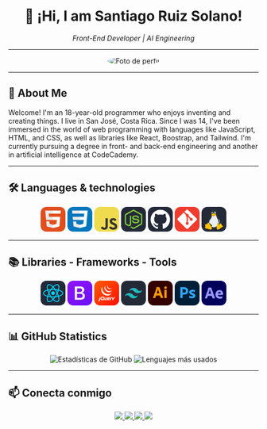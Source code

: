 <!-- Banner o título principal -->
<h1 align="center">👋 ¡Hi, I am Santiago Ruiz Solano!</h1>
<p align="center">
  <em>Front-End Developer | AI Engineering</em>
</p>

---

<!-- Foto de perfil -->
<p align="center">
  <img src="https://i.pinimg.com/736x/ca/d8/96/cad896cd7d46971543cd0ddc468a89e9.jpg" alt="Foto de perfil" width="200" style="border-radius: 50%;" />
</p>

---

## 🚀 About Me
Welcome! I'm an 18-year-old programmer who enjoys inventing and creating things. I live in San José, Costa Rica. Since I was 14, I've been immersed in the world of web programming with languages ​​like JavaScript, HTML, and CSS, as well as libraries like React, Boostrap, and Tailwind. I'm currently pursuing a degree in front- and back-end engineering and another in artificial intelligence at CodeCademy.

---

## 🛠️ Languages ​​& technologies

<p align="center">
  <img src="https://raw.githubusercontent.com/tandpfun/skill-icons/main/icons/HTML.svg" alt="HTML" width="50"/>
  <img src="https://raw.githubusercontent.com/tandpfun/skill-icons/main/icons/CSS.svg" alt="CSS" width="50"/>
  <img src="https://raw.githubusercontent.com/tandpfun/skill-icons/main/icons/JavaScript.svg" alt="JavaScript" width="50"/>
  <img src="https://raw.githubusercontent.com/tandpfun/skill-icons/main/icons/NodeJS-Dark.svg" alt="NodeJS" width="50"/>
  <img src="https://raw.githubusercontent.com/tandpfun/skill-icons/main/icons/Github-Dark.svg" alt="Github" width="50"/>
  <img src="https://raw.githubusercontent.com/tandpfun/skill-icons/main/icons/Git.svg" alt="REACT" width="50"/>
  <img src="https://raw.githubusercontent.com/tandpfun/skill-icons/main/icons/Linux-Dark.svg" alt="REACT" width="50"/>
</p>


---

## 📚 Libraries - Frameworks - Tools

<p align="center">
  <img src="https://raw.githubusercontent.com/tandpfun/skill-icons/main/icons/React-Dark.svg" alt="REACT" width="50"/>
  <img src="https://raw.githubusercontent.com/tandpfun/skill-icons/main/icons/Bootstrap.svg" alt="Bootstrap" width="50"/>
  <img src="https://raw.githubusercontent.com/tandpfun/skill-icons/main/icons/JQuery.svg" alt="Jquery" width="50"/>
  <img src="https://raw.githubusercontent.com/tandpfun/skill-icons/main/icons/TailwindCSS-Dark.svg" alt="Linux" width="50"/>
  <img src="https://raw.githubusercontent.com/tandpfun/skill-icons/main/icons/Illustrator.svg" alt="adobeAI" width="50"/>
  <img src="https://raw.githubusercontent.com/tandpfun/skill-icons/main/icons/Photoshop.svg" alt="adobePS" width="50"/>
  <img src="https://raw.githubusercontent.com/tandpfun/skill-icons/main/icons/AfterEffects.svg" alt="adobeAe" width="50"/>
</p>

---

## 📊 GitHub Statistics

<p align="center">
  <img src="https://github-readme-stats.vercel.app/api?username=sruiz22&show_icons=true&theme=tokyonight" alt="Estadísticas de GitHub" height="160"/>
  <img src="https://github-readme-stats.vercel.app/api/top-langs/?username=sruiz22&layout=compact&theme=tokyonight" alt="Lenguajes más usados" height="160"/>
</p>

---

## 📫 Conecta conmigo

<p align="center">
  <a href="www.linkedin.com/in/srzperfil" target="_blank">
    <img src="https://img.shields.io/badge/LinkedIn-0A66C2?style=for-the-badge&logo=linkedin&logoColor=white"/>
  </a>
 <a href="https://twitter.com/ruizs22" target="_blank">
  <img src="https://img.shields.io/badge/Twitter-000000?style=for-the-badge&logo=twitter&logoColor=white"/>
</a>
 <a href="https://www.codecademy.com/profiles/ruizss22" target="_blank">
  <img src="https://img.shields.io/badge/CodeCademy-6A0DAD?style=for-the-badge&logo=codecademy&logoColor=white"/>
</a>
  <a href="https://www.instagram.com/ruizs_22/" target="_blank">
  <img src="https://img.shields.io/badge/Instagram-E4405F?style=for-the-badge&logo=instagram&logoColor=white"/>
</a>
</p>
